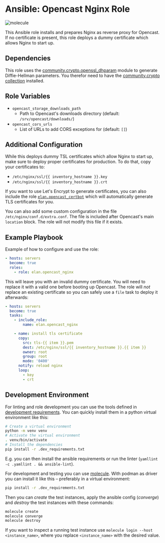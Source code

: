 Ansible: Opencast Nginx Role
============================

![molecule](https://github.com/elan-ev/opencast_nginx/actions/workflows/molecule.yml/badge.svg)

This Ansible role installs and prepares Nginx as reverse proxy for Opencast.
If no certificate is present, this role deploys a dummy certificate which allows Nginx to start up.

Dependencies
------------

This role uses the [community.crypto.openssl_dhparam](https://docs.ansible.com/ansible/latest/collections/community/crypto/openssl_dhparam_module.html) module
to generate Diffie-Hellman parameters. You therefor need to have the [community.crypto collection](https://galaxy.ansible.com/community/general) installed.

Role Variables
--------------

- `opencast_storage_downloads_path`
    - Path to Opencast's downloads directory (default: `/srv/opencast/downloads/`)
- `opencast_cors_urls`
    - List of URLs to add CORS exceptions for (default: `[]`)


Additional Configuration
------------------------

While this deploys dummy TSL certificates which allow Nginx to start up,
make sure to deploy proper certificates for production.
To do that, copy your certificates to:

- `/etc/nginx/ssl/{{ inventory_hostname }}.key`
- `/etc/nginx/ssl/{{ inventory_hostname }}.crt`

If you want to use Let's Encrypt to generate certificates, you can also include the role
[`elan.opencast_certbot`](https://galaxy.ansible.com/elan/opencast_certbot)
which will automatically generate TLS certificates for you.


You can also add some custom configuration in the file `/etc/nginx/conf.d/extra.conf`.
The file is included after Opencast's main `location` block.
The role will not modify this file if it exists.


Example Playbook
----------------

Example of how to configure and use the role:

```yaml
- hosts: servers
  become: true
  roles:
    - role: elan.opencast_nginx
```

This will leave you with an invalid dummy certificate.
You will need to replace it with a valid one before booting up Opencast.
The role will _not_ replace an existing certificate so you can safely use a `file` task to deploy it afterwards:

```yaml
- hosts: servers
  become: true
  tasks:
    - include_role:
        name: elan.opencast_nginx

    - name: install tls certificate
      copy:
        src: tls-{{ item }}.pem
        dest: /etc/nginx/ssl/{{ inventory_hostname }}.{{ item }}
        owner: root
        group: root
        mode: '0400'
      notify: reload nginx
      loop:
        - key
        - crt
```

Development Environment
----------------

For linting and role development you can use the tools defined in [development requirements](.dev_requirements.txt).
You can quickly install them in a python virtual environment like this:

```sh
# Create a virtual environment
python -m venv venv
# Activate the virtual environment
. venv/bin/activate
# Install the dependencies
pip install -r .dev_requirements.txt
```

E.g. you can then install the ansible requirements or run the linter (`yamllint -c .yamllint . && ansible-lint`).

For development and testing you can use [molecule](https://molecule.readthedocs.io/en/latest/).
With podman as driver you can install it like this – preferably in a virtual environment:

```bash
pip install -r .dev_requirements.txt
```

Then you can *create* the test instances, apply the ansible config (*converge*) and *destroy* the test instances with these commands:

```bash
molecule create
molecule converge
molecule destroy
```

If you want to inspect a running test instance use `molecule login --host <instance_name>`, where you replace `<instance_name>` with the desired value.
